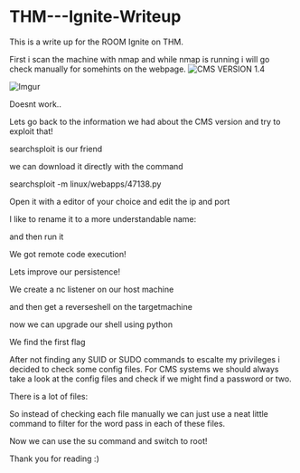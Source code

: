 # THM---Ignite-Writeup

This is a write up for the ROOM Ignite on THM.

First i scan the machine with nmap and while nmap is running i will go check manually for somehints on the webpage.
![CMS VERSION 1.4](https://i.imgur.com/FovmUTc.png)

![Imgur](https://i.imgur.com/OzfJMPd.png)

Doesnt work..

Lets go back to the information we had about the CMS version and try to exploit that!

searchsploit is our friend



we can download it directly with the command

searchsploit -m linux/webapps/47138.py

Open it with a editor of your choice and edit the ip and port


I like to rename it to a more understandable name:

and then run it

We got remote code execution! 


Lets improve our persistence! 

We create a nc listener on our host machine


and then get a reverseshell on the targetmachine 





now we can upgrade our shell using python


We find the first flag


After not finding any SUID or SUDO commands to escalte my privileges i decided to check some config files.
For CMS systems we should always take a look at the config files and check if we might find a password or two.



There is a lot of files:


So instead of checking each file manually we can just use a neat little command to filter for the word pass in each of these files.



Now we can use the su command and switch to root!

Thank you for reading :) 

